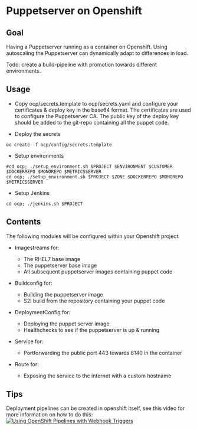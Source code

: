 # Puppetserver on Openshift

## Goal

Having a Puppetserver running as a container on Openshift. Using autoscaling the Puppetserver can dynamically adapt to differences in load.

Todo: create a build-pipeline with promotion towards different environments.

## Usage

* Copy ocp/secrets.template to ocp/secrets.yaml and configure your certificates & deploy key in the base64 format. The certificates are used to configure the Puppetserver CA. The public key of the deploy key should be added to the git-repo containing all the puppet code.

* Deploy the secrets

```
oc create -f ocp/config/secrets.template
```

* Setup environments

```
#cd ocp; ./setup_environment.sh $PROJECT $ENVIRONMENT $CUSTOMER $DOCKERREPO $MONOREPO $METRICSSERVER
cd ocp; ./setup_environment.sh $PROJECT $ZONE $DOCKERREPO $MONOREPO $METRICSSERVER
```

* Setup Jenkins

```
cd ocp; ./jenkins.sh $PROJECT
```

## Contents

The following modules will be configured within your Openshift project:

* Imagestreams for:
    - The RHEL7 base image
    - The puppetserver base image
    - All subsequent puppetserver images containing puppet code

* Buildconfig for:
    - Building the puppetserver image
    - S2I build from the repository containing your puppet code

* DeploymentConfig for:
    - Deploying the puppet server image
    - Healthchecks to see if the puppetserver is up & running

* Service for:
    - Portforwarding the public port 443 towards 8140 in the container

* Route for:
    - Exposing the service to the internet with a custom hostname

## Tips

Deployment pipelines can be created in openshift itself, see this video for more information on how to do this:
[![Using OpenShift Pipelines with Webhook Triggers](http://img.youtube.com/vi/kY6227QxqOA/0.jpg)](http://www.youtube.com/watch?v=kY6227QxqOA)
